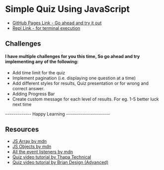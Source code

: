 # Simple Quiz Using JavaScript

- [GitHub Pages Link - Go ahead and try it out](https://anshikag0219.github.io/js-quiz/)
- [Repl Link - for terminal execution](https://replit.com/@AnshikaG0219/js-quiz)

## Challenges
#### I have multiple challenges for you this time, So go ahead and try implementing any of the following:
- Add time limit for the quiz
- Implement pagination (i.e. displaying one question at a time)
- Add different styles for results, Quiz presentation or for wrong and correct answer.
- Adding Progress Bar
- Create custom message for each level of results. For eg. 1-5 better luck next time

------------- Happy Learning ----------------------

## Resources
- [JS Array by mdn](https://developer.mozilla.org/en-US/docs/Web/JavaScript/Reference/Global_Objects/Array)
- [JS Objects by mdn](https://developer.mozilla.org/en-US/docs/Web/JavaScript/Guide/Working_with_Objects)
- [All the event listeners by mdn](https://developer.mozilla.org/en-US/docs/Web/Events)
- [Quiz video tutorial by Thapa Technical](https://youtu.be/rGhH70KUTuk)
- [Quiz video tutorial by Brian Design (Advanced)](https://youtu.be/f4fB9Xg2JEY)